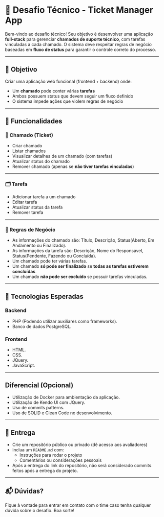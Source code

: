 # 💼 Desafio Técnico - Ticket Manager App

Bem-vindo ao desafio técnico! Seu objetivo é desenvolver uma aplicação **full-stack** para gerenciar **chamados de suporte técnico**, com tarefas vinculadas a cada chamado. O sistema deve respeitar regras de negócio baseadas em **fluxo de status** para garantir o controle correto do processo.

---

## 🎯 Objetivo

Criar uma aplicação web funcional (frontend + backend) onde:

- Um **chamado** pode conter várias **tarefas**
- Ambos possuem status que devem seguir um fluxo definido
- O sistema impede ações que violem regras de negócio

---

## 🧱 Funcionalidades

### 📁 Chamado (Ticket)
- Criar chamado
- Listar chamados
- Visualizar detalhes de um chamado (com tarefas)
- Atualizar status do chamado
- Remover chamado (apenas se **não tiver tarefas vinculadas**)

---

### 🗂️ Tarefa
- Adicionar tarefa a um chamado
- Editar tarefa
- Atualizar status da tarefa
- Remover tarefa

---

### 🧠 Regras de Negócio

- As informações do chamado são: Título, Descrição, Status(Aberto, Em Andamento ou Finalizado).
- As informações da tarefa são: Descrição, Nome do Responsável, Status(Pendente, Fazendo ou Concluída).
- Um chamado pode ter várias tarefas.
- Um chamado **só pode ser finalizado** se **todas as tarefas estiverem concluídas**.
- Um chamado **não pode ser excluído** se possuir tarefas vinculadas.

---

## 🧰 Tecnologias Esperadas

### Backend
- PHP (Podendo utilizar auxiliares como frameworks).
- Banco de dados PostgreSQL.

### Frontend
- HTML.
- CSS.
- JQuery.
- JavaScript.

---

## Diferencial (Opcional)

- Utilização de Docker para ambientação da aplicação.
- Utilização de Kendo UI com JQuery.
- Uso de commits patterns.
- Uso de SOLID e Clean Code no desenvolvimento.

---
## 📝 Entrega

- Crie um repositório público ou privado (dê acesso aos avaliadores)
- Inclua um `README.md` com:
  - Instruções para rodar o projeto
  - Comentários ou considerações pessoais
- Após a entrega do link do repositório, não será considerado commits feitos após a entrega do projeto.
---

## 📬 Dúvidas?

Fique à vontade para entrar em contato com o time caso tenha qualquer dúvida sobre o desafio. Boa sorte!

